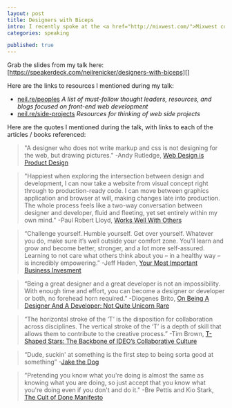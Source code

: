 ```yaml
---
layout: post
title: Designers with Biceps
intro: I recently spoke at the <a href="http://mixwest.com/">Mixwest conference</a> in Indianapolis. To those of you who attended, thanks for coming out to hear my talk! I love sharing what I’ve learned on my journey. I’d be happy to <a href="/about">hear from you</a> if the talk helped you in any way. Be sure to hit me up <a href="http://https://twitter.com/neilrenicker">on Twitter</a> if you have any questions or thoughts.
categories: speaking

published: true
---
```


Grab the slides from my talk here: [https://speakerdeck.com/neilrenicker/designers-with-biceps][]

Here are the links to resources I mentioned during my talk:

* [neil.re/peoples](http://neil.re/peoples) *A list of must-follow thought leaders, resources, and blogs focused on front-end web development*
* [neil.re/side-projects](http://neil.re/side-projects) *Resources for thinking of web side projects*

Here are the quotes I mentioned during the talk, with links to each of the articles / books referenced:

<blockquote>"A designer who does not write markup and css is not designing for the web, but drawing pictures."
  <span class="quote-source">-Andy Rutledge, <a href="http://andyrutledge.com/web-design-is-product-design.php">Web Design is Product Design</a></span>
</blockquote>

<blockquote>"Happiest when exploring the intersection between design and development, I can now take a website from visual concept right through to production-ready code. I can move between graphics application and browser at will, making changes late into production. The whole process feels like a two-way conversation between designer and developer, fluid and fleeting, yet set entirely within my own mind."
  <span class="quote-source">-Paul Robert Lloyd, <a href="http://the-pastry-box-project.net/clearleft/2013-june-6/">Works Well With Others</a></span>
</blockquote>

<blockquote>“Challenge yourself. Humble yourself. Get over yourself. Whatever you do, make sure it’s well outside your comfort zone. You’ll learn and grow and become better, stronger, and a lot more self-assured. Learning to not care what others think about you – in a healthy way – is incredibly empowering.”
  <span class="quote-source">-Jeff Haden, <a href="http://www.inc.com/jeff-haden/your-most-important-business-investment.html">Your Most Important Business Invesment</a></span>
</blockquote>

<blockquote>“Being a great designer and a great developer is not an impossibility. With enough time and effort, you can become a designer or developer or both, no forehead horn required.”
  <span class="quote-source">-Diogenes Brito, <a href="https://diogenes.squarespace.com/blog/on-being-a-designer-and-a-developer-not-quite-unicorn-rare">On Being A Designer And A Developer: Not Quite Unicorn Rare</a></span>
</blockquote>

<blockquote>“The horizontal stroke of the ‘T’ is the disposition for collaboration across disciplines. The vertical stroke of the ‘T’ is a depth of skill that allows them to contribute to the creative process.”
  <span class="quote-source">-Tim Brown, <a href="http://chiefexecutive.net/ideo-ceo-tim-brown-t-shaped-stars-the-backbone-of-ideoae%E2%84%A2s-collaborative-culture">T-Shaped Stars: The Backbone of IDEO’s Collaborative Culture</a></span>
</blockquote>

<blockquote>“Dude, suckin' at something is the first step to being sorta good at something”
  <span class="quote-source">-<a href="http://konigi.com/notebook/wisdom-dog">Jake the Dog</a></span>
</blockquote>

<blockquote>"Pretending you know what you're doing is almost the same as knowing what you are doing, so just accept that you know what you're doing even if you don't and do it."
  <span class="quote-source">-Bre Pettis and Kio Stark, <a href="http://www.brepettis.com/blog/2009/3/3/the-cult-of-done-manifesto.html">The Cult of Done Manifesto</a></span>
</blockquote>

[https://speakerdeck.com/neilrenicker/designers-with-biceps]: https://speakerdeck.com/neilrenicker/designers-with-biceps
[What is Internet]: http://www.youtube.com/watch?v=JUs7iG1mNjI